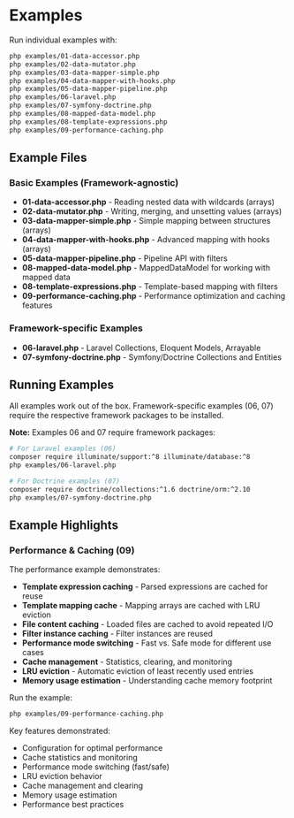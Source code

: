 # Examples

Run individual examples with:

```bash
php examples/01-data-accessor.php
php examples/02-data-mutator.php
php examples/03-data-mapper-simple.php
php examples/04-data-mapper-with-hooks.php
php examples/05-data-mapper-pipeline.php
php examples/06-laravel.php
php examples/07-symfony-doctrine.php
php examples/08-mapped-data-model.php
php examples/08-template-expressions.php
php examples/09-performance-caching.php
```

## Example Files

### Basic Examples (Framework-agnostic)
- **01-data-accessor.php** - Reading nested data with wildcards (arrays)
- **02-data-mutator.php** - Writing, merging, and unsetting values (arrays)
- **03-data-mapper-simple.php** - Simple mapping between structures (arrays)
- **04-data-mapper-with-hooks.php** - Advanced mapping with hooks (arrays)
- **05-data-mapper-pipeline.php** - Pipeline API with filters
- **08-mapped-data-model.php** - MappedDataModel for working with mapped data
- **08-template-expressions.php** - Template-based mapping with filters
- **09-performance-caching.php** - Performance optimization and caching features

### Framework-specific Examples
- **06-laravel.php** - Laravel Collections, Eloquent Models, Arrayable
- **07-symfony-doctrine.php** - Symfony/Doctrine Collections and Entities

## Running Examples

All examples work out of the box. Framework-specific examples (06, 07) require the respective framework packages to be installed.

**Note:** Examples 06 and 07 require framework packages:

```bash
# For Laravel examples (06)
composer require illuminate/support:^8 illuminate/database:^8
php examples/06-laravel.php

# For Doctrine examples (07)
composer require doctrine/collections:^1.6 doctrine/orm:^2.10
php examples/07-symfony-doctrine.php
```

## Example Highlights

### Performance & Caching (09)

The performance example demonstrates:
- **Template expression caching** - Parsed expressions are cached for reuse
- **Template mapping cache** - Mapping arrays are cached with LRU eviction
- **File content caching** - Loaded files are cached to avoid repeated I/O
- **Filter instance caching** - Filter instances are reused
- **Performance mode switching** - Fast vs. Safe mode for different use cases
- **Cache management** - Statistics, clearing, and monitoring
- **LRU eviction** - Automatic eviction of least recently used entries
- **Memory usage estimation** - Understanding cache memory footprint

Run the example:
```bash
php examples/09-performance-caching.php
```

Key features demonstrated:
- Configuration for optimal performance
- Cache statistics and monitoring
- Performance mode switching (fast/safe)
- LRU eviction behavior
- Cache management and clearing
- Memory usage estimation
- Performance best practices

